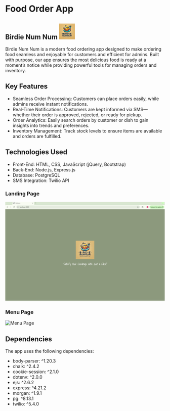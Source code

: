  Food Order App  
=========
## Birdie Num Num  <img src="public/images/Birdie_Num_Num_Logo_1.png" alt="Birdie Num Num Logo" width="50" height="50"/>

Birdie Num Num is a modern food ordering app designed to make ordering food seamless and enjoyable for customers and efficient for admins. Built with purpose, our app ensures the most delicious food is ready at a moment’s notice while providing powerful tools for managing orders and inventory.

## Key Features

- Seamless Order Processing: Customers can place orders easily, while admins receive instant notifications.
- Real-Time Notifications: Customers are kept informed via SMS—whether their order is approved, rejected, or ready for pickup.
- Order Analytics: Easily search orders by customer or dish to gain insights into trends and preferences.
- Inventory Management: Track stock levels to ensure items are available and orders are fulfilled.



## Technologies Used
- Front-End: HTML, CSS, JavaScript (jQuery, Bootstrap)
- Back-End: Node.js, Express.js
- Database: PostgreSQL
- SMS Integration: Twilio API




### Landing Page
![Landing Page](public/images/Landing_Page.png)


### Menu Page
![Menu Page](public/images/Menu_Page.png)


## Dependencies
The app uses the following dependencies:

- body-parser: ^1.20.3
- chalk: ^2.4.2
- cookie-session: ^2.1.0
- dotenv: ^2.0.0
- ejs: ^2.6.2
- express: ^4.21.2
- morgan: ^1.9.1
- pg: ^8.13.1
- twilio: ^5.4.0
